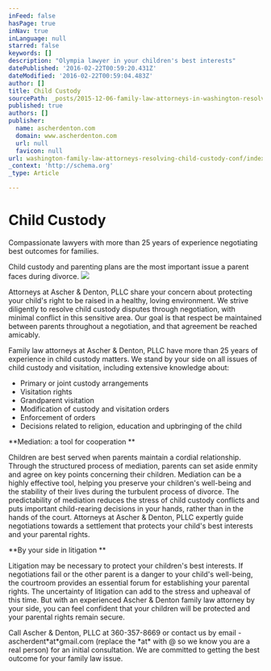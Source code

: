 ```yaml
---
inFeed: false
hasPage: true
inNav: true
inLanguage: null
starred: false
keywords: []
description: "Olympia lawyer in your children's best interests"
datePublished: '2016-02-22T00:59:20.431Z'
dateModified: '2016-02-22T00:59:04.483Z'
author: []
title: Child Custody
sourcePath: _posts/2015-12-06-family-law-attorneys-in-washington-resolve-child-custody-con.md
published: true
authors: []
publisher:
  name: ascherdenton.com
  domain: www.ascherdenton.com
  url: null
  favicon: null
url: washington-family-law-attorneys-resolving-child-custody-conf/index.html
_context: 'http://schema.org'
_type: Article

---
```

# **Child Custody**

Compassionate lawyers with more than 25 years of experience negotiating  best outcomes for families. 

Child custody and parenting plans are the most important issue a parent faces during divorce. ![](https://the-grid-user-content.s3-us-west-2.amazonaws.com/7b46fc60-c0a8-4a27-884d-649eca529550.JPG)

Attorneys at Ascher & Denton, PLLC share your concern about protecting your child's right to be raised in a healthy, loving environment. We strive diligently to resolve child custody disputes through negotiation, with minimal conflict in this sensitive area.  Our goal is that respect be maintained between parents throughout a negotiation, and that agreement be reached amicably.  

Family law attorneys at Ascher & Denton, PLLC have more than 25 years of experience in child custody matters. We stand by your side on all issues of child custody and visitation, including extensive knowledge about: 

* Primary or joint custody arrangements 
* Visitation rights 
* Grandparent visitation 
* Modification of custody and visitation orders 
* Enforcement of orders 
* Decisions related to religion, education and upbringing of the child

**Mediation: a tool for cooperation **

Children are best served when parents maintain a cordial relationship. Through the structured process of mediation, parents can set aside enmity and agree on key points concerning their children. Mediation can be a highly effective tool, helping you preserve your children's well-being and the stability of their lives during the turbulent process of divorce. The predictability of mediation reduces the stress of child custody conflicts and puts important child-rearing decisions in your hands, rather than in the hands of the court. Attorneys at Ascher & Denton, PLLC expertly guide negotiations towards a settlement that protects your child's best interests and your parental rights. 

**By your side in litigation **

Litigation may be necessary to protect your children's best interests. If negotiations fail or the other parent is a danger to your child's well-being, the courtroom provides an essential forum for establishing your parental rights. The uncertainty of litigation can add to the stress and upheaval of this time. But with an experienced Ascher & Denton family law attorney by your side, you can feel confident that your children will be protected and your parental rights remain secure. 

Call Ascher & Denton, PLLC at 360-357-8669 or contact us by email -ascherdent\*at\*gmail.com (replace the \*at\* with @ so we know you are a real person) for an initial consultation. We are committed to getting the best outcome for your family law issue.